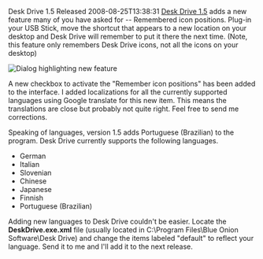 Desk Drive 1.5 Released
2008-08-25T13:38:31
[Desk Drive 1.5](http://mike-ward.net/deskdrive) adds a new feature many of you have asked for -- Remembered icon positions. Plug-in your USB Stick, move the shortcut that appears to a new location on your desktop and Desk Drive will remember to put it there the next time. (Note, this feature only remembers Desk Drive icons, not all the icons on your desktop)

![Dialog highlighting new feature](http://mike-ward.net/content/images/blog/DeskDrive1.5Released_8794/ddremember.png)

A new checkbox to activate the "Remember icon positions" has been added to the interface. I added localizations for all the currently supported languages using Google translate for this new item. This means the translations are close but probably not quite right. Feel free to send me corrections.

Speaking of languages, version 1.5 adds Portuguese (Brazilian) to the program. Desk Drive currently supports the following languages.

  * German 
  * Italian 
  * Slovenian 
  * Chinese 
  * Japanese 
  * Finnish 
  * Portuguese (Brazilian) 

Adding new languages to Desk Drive couldn't be easier. Locate the **DeskDrive.exe.xml** file (usually located in C:\Program Files\Blue Onion Software\Desk Drive) and change the items labeled "default" to reflect your language. Send it to me and I'll add it to the next release.
